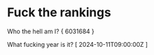 # Fuck the rankings

Who the hell am I?
{ 6031684 }

What fucking year is it?
[ 2024-10-11T09:00:00Z ]
